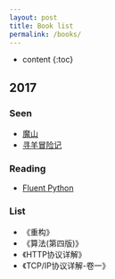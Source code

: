 ```yaml
---
layout: post
title: Book list
permalink: /books/
---
```


* content
{:toc}


2017
-----------------------------------------------------------------
### Seen  
+ [魔山](https://book.douban.com/subject/1770990/ "魔山")
+ [寻羊冒险记](https://book.douban.com/subject/1031740/ "寻羊冒险记")

### Reading
+ [Fluent Python](http://shop.oreilly.com/product/0636920032519.do "Fluent Python")

### List  
+ 《重构》
+ 《算法(第四版)》
+ 《HTTP协议详解》
+ 《TCP/IP协议详解-卷一》
